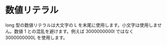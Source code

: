 # 数値リテラル

long 型の数値リテラルは大文字の L を末尾に使用します。小文字は使用しません。数値 1 との混乱を避けます。例えば 3000000000l ではなく 3000000000L を使用します。
